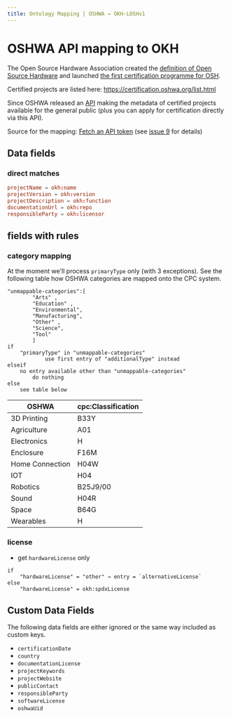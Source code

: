 ```yaml
---
title: Ontology Mapping | OSHWA → OKH-LOSHv1
---
```


# OSHWA API mapping to OKH

<!--
SPDX-FileCopyrightText: 2021 Martin Häuer <martin.haeuer@ose-germany.de>
SPDX-FileCopyrightText: 2021 Robin Vobruba <hoijui.quaero@gmail.com>

SPDX-License-Identifier: GPL-3.0-or-later
-->

The Open Source Hardware Association created the
[definition of Open Source Hardware](https://www.oshwa.org/definition)
and launched [the first certification programme for OSH](https://certification.oshwa.org/).

Certified projects are listed here: <https://certification.oshwa.org/list.html>

Since OSHWA released an [API](https://certificationapi.oshwa.org/)
making the metadata of certified projects available for the general public
(plus you can apply for certification directly via this API).

Source for the mapping:
[Fetch an API token](https://certificationapi.oshwa.org/)
(see [issue 9](https://github.com/iop-alliance/OpenKnowHow/issues/9#issuecomment-733939646)
for details)

## Data fields

### direct matches

```toml
projectName = okh:name
projectVersion = okh:version
projectDescription = okh:function
documentationUrl = okh:repo
responsibleParty = okh:licensor
```

## fields with rules

### category mapping

At the moment we'll process `primaryType` only (with 3 exceptions).
See the following table how OSHWA categories are mapped onto the CPC system.

```pseudo
"unmappable-categories":[
        "Arts" ,
        "Education" ,
        "Environmental",
        "Manufacturing",
        "Other" ,
        "Science",
        "Tool"
        ]
if
    "primaryType" in "unmappable-categories"
            use first entry of "additionalType" instead
elseif
    no entry available other than "unmappable-categories"
        do nothing
else
    see table below
```

| OSHWA           | cpc:Classification |
|-----------------|--------------------|
| 3D Printing     | B33Y               |
| Agriculture     | A01                |
| Electronics     | H                  |
| Enclosure       | F16M               |
| Home Connection | H04W               |
| IOT             | H04                |
| Robotics        | B25J9/00           |
| Sound           | H04R               |
| Space           | B64G               |
| Wearables       | H                  |

### license

- get `hardwareLicense` only

```pseudo
if
    "hardwareLicense" = "other" → entry = `alternativeLicense`
else
    "hardwareLicense" = okh:spdxLicense
```

## Custom Data Fields

The following data fields are either ignored
or the same way included as custom keys.

- `certificationDate`
- `country`
- `documentationLicense`
- `projectKeywords`
- `projectWebsite`
- `publicContact`
- `responsibleParty`
- `softwareLicense`
- `oshwaUid`
